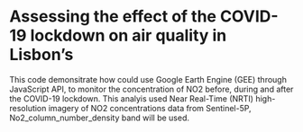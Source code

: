 # Assessing the effect of the COVID-19 lockdown on air quality in Lisbon’s
This code demonsitrate how could use Google Earth Engine (GEE) through JavaScript API, to monitor the concentration of NO2 before, during and after the COVID-19 lockdown. This analyis used Near Real-Time (NRTI) high-resolution imagery of NO2 concentrations data from Sentinel-5P, No2_column_number_density band will be used.
